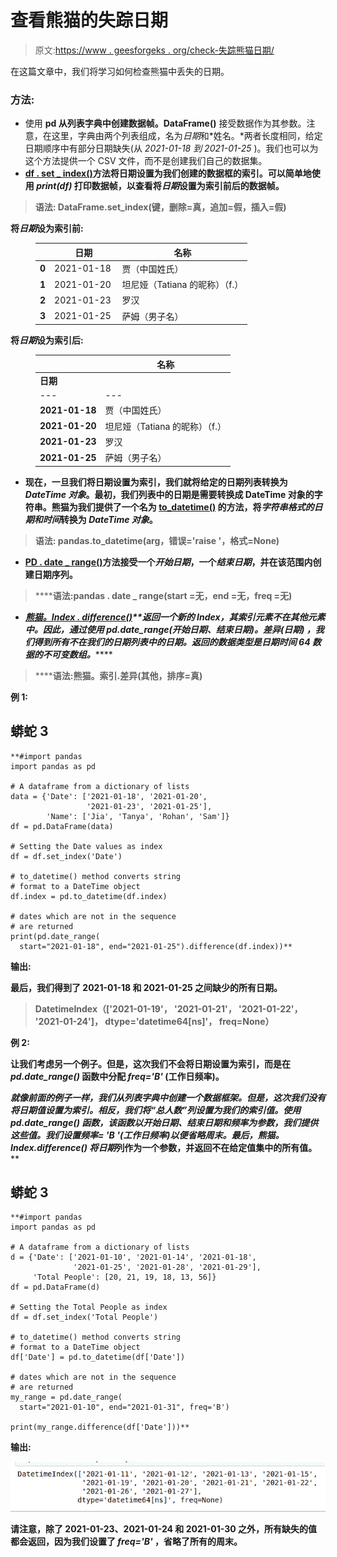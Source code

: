 # 查看熊猫的失踪日期

> 原文:[https://www . geesforgeks . org/check-失踪熊猫日期/](https://www.geeksforgeeks.org/check-missing-dates-in-pandas/)

在这篇文章中，我们将学习如何检查熊猫中丢失的日期。

### 方法:

*   使用 **pd 从列表字典中创建数据帧。DataFrame()** 接受数据作为其参数。注意，在这里，字典由两个列表组成，名为*日期*和*姓名。*两者长度相同，给定日期顺序中有部分日期缺失(从 *2021-01-18* *到 2021-01-25* )。我们也可以为这个方法提供一个 CSV 文件，而不是创建我们自己的数据集。
*   [**df . set _ index()**](https://www.geeksforgeeks.org/python-pandas-dataframe-set_index/)**方法将日期设置为我们创建的数据框的索引。可以简单地使用 *print(df)* 打印数据帧，以查看将*日期*设置为索引前后的数据帧。**

> ****语法:** DataFrame.set_index(键，删除=真，追加=假，插入=假)**

**将*日期*设为索引前:**

<figure class="table">

|   | **日期** | **名称** |
| --- | --- | --- |
| **0** | 2021-01-18  | 贾（中国姓氏） |
| **1** | 2021-01-20 | 坦尼娅（Tatiana 的昵称）（f.） |
| **2** | 2021-01-23 | 罗汉 |
| **3** | 2021-01-25  | 萨姆（男子名） |

</figure>

**将*日期*设为索引后:**

<figure class="table">

|   | **名称** |
| --- | --- |
| **日期** |   |
| --- | --- |
| **2021-01-18** | 贾（中国姓氏） |
| **2021-01-20** | 坦尼娅（Tatiana 的昵称）（f.） |
| **2021-01-23** | 罗汉 |
| **2021-01-25** | 萨姆（男子名） |

</figure>

*   **现在，一旦我们将日期设置为索引，我们就将给定的日期列表转换为 *DateTime 对象*。最初，我们列表中的日期是需要转换成 DateTime 对象的字符串。熊猫为我们提供了一个名为 [**to_datetime()**](https://www.geeksforgeeks.org/python-pandas-to_datetime/) 的方法，将*字符串格式的日期和时间*转换为 *DateTime 对象*。**

> ****语法:** pandas.to_datetime(arg，错误='raise '，格式=None)**

*   **[**PD . date _ range()**](https://www.geeksforgeeks.org/python-pandas-date_range-method/)**方法接受一个*开始日期*，一个*结束日期*，并在该范围内创建日期序列。****

> ******语法:**pandas . date _ range(start =无，end =无，freq =无)****

*   ****[**熊猫。Index . difference()**](https://www.geeksforgeeks.org/python-pandas-index-difference/)**返回一个新的 Index，其索引元素不在其他元素中。因此，通过使用 ***pd.date_range(开始日期、结束日期)。差异(日期)*** ，我们得到所有不在我们的日期列表中的日期。返回的数据类型是日期时间 64 数据的*不可变数组。*******

> ******语法:**熊猫。索引.差异(其他，排序=真)****

******例 1:******

## ****蟒蛇 3****

```
**#import pandas
import pandas as pd

# A dataframe from a dictionary of lists
data = {'Date': ['2021-01-18', '2021-01-20',
                 '2021-01-23', '2021-01-25'],
        'Name': ['Jia', 'Tanya', 'Rohan', 'Sam']}
df = pd.DataFrame(data)

# Setting the Date values as index
df = df.set_index('Date')

# to_datetime() method converts string
# format to a DateTime object
df.index = pd.to_datetime(df.index)

# dates which are not in the sequence
# are returned
print(pd.date_range(
  start="2021-01-18", end="2021-01-25").difference(df.index))**
```

******输出:******

****最后，我们得到了 2021-01-18 和 2021-01-25 之间缺少的所有日期。****

> ****DatetimeIndex（['2021-01-19'， '2021-01-21'， '2021-01-22'， '2021-01-24']， dtype='datetime64[ns]'， freq=None）****

******例 2:******

****让我们考虑另一个例子。但是，这次我们不会将日期设置为索引，而是在 *pd.date_range()* 函数中分配 *freq='B'* (工作日频率)。****

****就像前面的例子一样，我们从列表字典中创建一个数据框架。但是，这次我们没有将日期值设置为索引。相反，我们将“总人数”列设置为我们的索引值。使用 *pd.date_range()* 函数，该函数以开始日期、结束日期和频率为参数，我们提供这些值。我们设置频率= 'B '(工作日频率)以便省略周末。最后，*熊猫。Index.difference()* 将*日期*列作为一个参数，并返回不在给定值集中的所有值。****

## ****蟒蛇 3****

```
**#import pandas
import pandas as pd

# A dataframe from a dictionary of lists
d = {'Date': ['2021-01-10', '2021-01-14', '2021-01-18',
              '2021-01-25', '2021-01-28', '2021-01-29'],
     'Total People': [20, 21, 19, 18, 13, 56]}
df = pd.DataFrame(d)

# Setting the Total People as index
df = df.set_index('Total People')

# to_datetime() method converts string
# format to a DateTime object
df['Date'] = pd.to_datetime(df['Date'])

# dates which are not in the sequence
# are returned
my_range = pd.date_range(
  start="2021-01-10", end="2021-01-31", freq='B')

print(my_range.difference(df['Date']))**
```

******输出:******

****![](img/5c9c13322e9cc30946569ee05e4e8905.png)****

****请注意，除了 2021-01-23、2021-01-24 和 2021-01-30 之外，所有缺失的值都会返回，因为我们设置了 *freq='B'* ，省略了所有的周末。****